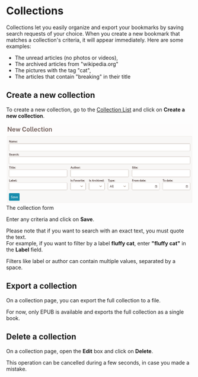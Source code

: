 # Collections

Collections let you easily organize and export your bookmarks
by saving search requests of your choice.
When you create a new bookmark that matches a collection's criteria,
it will appear immediately.
Here are some examples:

- The unread articles (no photos or videos),
- The archived articles from "wikipedia.org"
- The pictures with the tag "cat",
- The articles that contain "breaking" in their title

## Create a new collection

To create a new collection, go to the [Collection List](readeck-instance://bookmarks/collections) and click on **Create a new collection**.

![New Collection form](img/collection-new.png)
The collection form

Enter any criteria and click on **Save**.

Please note that if you want to search with an exact text, you must quote the text.\
For example, if you want to filter by a label **fluffy cat**, enter **"fluffy cat"** in the **Label** field.

Filters like label or author can contain multiple values, separated by a space.


## Export a collection

On a collection page, you can export the full collection to a file.

For now, only EPUB is available and exports the full collection as a single book.


## Delete a collection

On a collection page, open the **Edit** box and click on **Delete**.

This operation can be cancelled during a few seconds, in case you made a mistake.
